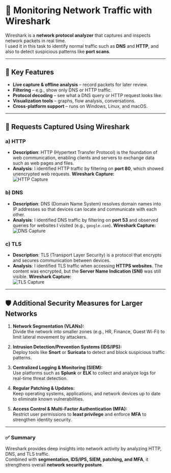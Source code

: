 # 📡 Monitoring Network Traffic with Wireshark

Wireshark is a **network protocol analyzer** that captures and inspects network packets in real time.  
I used it in this task to identify normal traffic such as **DNS** and **HTTP**, and also to detect suspicious patterns like **port scans**.

---

## 🔑 Key Features
- **Live capture & offline analysis** – record packets for later review.  
- **Filtering** – e.g., show only DNS or HTTP traffic.  
- **Protocol decoding** – see what a DNS query or HTTP request looks like.  
- **Visualization tools** – graphs, flow analysis, conversations.  
- **Cross-platform support** – runs on Windows, Linux, and macOS.  

---

## 📂 Requests Captured Using Wireshark

### a) HTTP  
- **Description**: HTTP (Hypertext Transfer Protocol) is the foundation of web communication, enabling clients and servers to exchange data such as web pages and files.  
- **Analysis**: I identified HTTP traffic by filtering on **port 80**, which showed unencrypted web requests.
  **Wireshark Capture:**  
![HTTP Capture]("images/WS_http")

### b) DNS  
- **Description**: DNS (Domain Name System) resolves domain names into IP addresses so that devices can locate and communicate with each other.  
- **Analysis**: I identified DNS traffic by filtering on **port 53** and observed queries for websites I visited (e.g., `google.com`).
  **Wireshark Capture:**  
![DNS Capture]("images/WS_dns")

### c) TLS  
- **Description**: TLS (Transport Layer Security) is a protocol that encrypts and secures communication between devices.  
- **Analysis**: I identified TLS traffic when accessing **HTTPS websites**. The content was encrypted, but the **Server Name Indication (SNI)** was still visible.
  **Wireshark Capture:**  
![TLS Capture]("images/WS_tls") 

---

## 🛡️ Additional Security Measures for Larger Networks

1. **Network Segmentation (VLANs):**  
   Divide the network into smaller zones (e.g., HR, Finance, Guest Wi-Fi) to limit lateral movement by attackers.  

2. **Intrusion Detection/Prevention Systems (IDS/IPS):**  
   Deploy tools like **Snort** or **Suricata** to detect and block suspicious traffic patterns.  

3. **Centralized Logging & Monitoring (SIEM):**  
   Use platforms such as **Splunk** or **ELK** to collect and analyze logs for real-time threat detection.  

4. **Regular Patching & Updates:**  
   Keep operating systems, applications, and network devices up to date to eliminate known vulnerabilities.  

5. **Access Control & Multi-Factor Authentication (MFA):**  
   Restrict user permissions to **least privilege** and enforce **MFA** to strengthen identity security.  

---

### ✅ Summary
Wireshark provides deep insights into network activity by analyzing HTTP, DNS, and TLS traffic.  
Combined with **segmentation, IDS/IPS, SIEM, patching, and MFA**, it strengthens overall **network security posture**.
